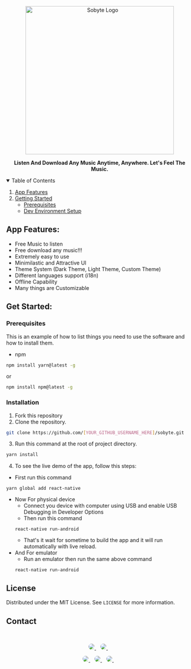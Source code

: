 
<div align="center">
  <img alt="Sobyte Logo" src="https://github.com/sobhanbera/sobyte/blob/master/.github_src/logo_name.png" width="400px" />

  **Listen And Download Any Music Anytime, Anywhere. Let's Feel The Music.**
</div>

<details open="open">
  <summary>Table of Contents</summary>
  <ol>
    <li>
      <a href="#about-the-project">App Features</a>
    </li>
    <li>
      <a href="#getting-started">Getting Started</a>
      <ul>
        <li><a href="#prerequisites">Prerequisites</a></li>
        <li><a href="#">Dev Environment Setup</a></li>
      </ul>
    </li>
  </ol>
</details>

## App Features:
- Free Music to listen
- Free download any music!!!
- Extremely easy to use
- Minimilastic and Attractive UI
- Theme System (Dark Theme, Light Theme, Custom Theme)
- Different languages support (i18n)
- Offline Capability
- Many things are Customizable

## Get Started:

### Prerequisites

This is an example of how to list things you need to use the software and how to install them.
* npm
```sh
npm install yarn@latest -g
```
  or
```sh
npm install npm@latest -g
```

### Installation

1. Fork this repository
2. Clone the repository.
```sh
git clone https://github.com/[YOUR_GITHUB_USERNAME_HERE]/sobyte.git
```
3. Run this command at the root of project directory.
```sh
yarn install
```
4. To see the live demo of the app, follow this steps:
  - First run this command
  ```
  yarn global add react-native
  ```
  - Now For physical device
    - Connect you device with computer using USB and enable USB Debugging in Developer Options
    - Then run this command
    ```
    react-native run-android
    ```
    - That's it wait for sometime to build the app and it will run automatically with live reload.
  - And For emulator
    - Run an emulator then run the same above command
    ```
    react-native run-android
    ```
    
 
## License

Distributed under the MIT License. See `LICENSE` for more information.

## Contact

</br>
<p align='center'>
  <a href="https://www.linkedin.com/in/sobhanbera">
    <img style="border-radius:25px" src="https://img.shields.io/badge/linkedin-%230077B5.svg?&style=for-the-badge&logo=linkedin&logoColor=white" />
  </a>&nbsp;&nbsp;
  <a href="https://www.instagram.com/sobhanbera_">
    <img  style="border-radius:25px"src="https://img.shields.io/badge/instagram-%23E4405F.svg?&style=for-the-badge&logo=instagram&logoColor=white" />        
  </a>&nbsp;&nbsp;
</p>

<p align='center'>
  <a href="https://www.facebook.com/sobhanberaos">
    <img style="border-radius:25px" src="https://img.shields.io/badge/sobhanbera-%233b5998.svg?&style=for-the-badge&logo=facebook&logoColor=white" />
  </a>&nbsp;&nbsp;
  <a href="https://twitter.com/BeraSobhan">
    <img style="border-radius:25px" src="https://img.shields.io/badge/twitter-%2300acee.svg?&style=for-the-badge&logo=twitter&logoColor=white" />        
  </a>&nbsp;&nbsp;
  <a href="mailto:sobhanbera258@gmail.com">
    <img style="border-radius:25px" src="https://img.shields.io/badge/-sobhanbera258-c14438?style=for-the-badge&logo=Gmail&logoColor=white&link=mailto:sobhanbera258@gmail.com" />
  </a>&nbsp;&nbsp;
</p>

